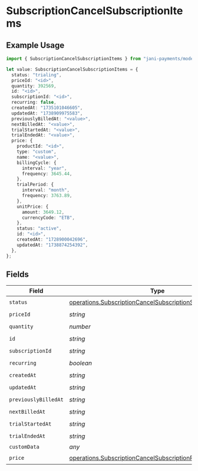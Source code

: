 # SubscriptionCancelSubscriptionItems

## Example Usage

```typescript
import { SubscriptionCancelSubscriptionItems } from "jani-payments/models/operations";

let value: SubscriptionCancelSubscriptionItems = {
  status: "trialing",
  priceId: "<id>",
  quantity: 392569,
  id: "<id>",
  subscriptionId: "<id>",
  recurring: false,
  createdAt: "1735101046605",
  updatedAt: "1738909975583",
  previouslyBilledAt: "<value>",
  nextBilledAt: "<value>",
  trialStartedAt: "<value>",
  trialEndedAt: "<value>",
  price: {
    productId: "<id>",
    type: "custom",
    name: "<value>",
    billingCycle: {
      interval: "year",
      frequency: 3645.44,
    },
    trialPeriod: {
      interval: "month",
      frequency: 3763.89,
    },
    unitPrice: {
      amount: 3649.12,
      currencyCode: "ETB",
    },
    status: "active",
    id: "<id>",
    createdAt: "1728900042696",
    updatedAt: "1738874254392",
  },
};
```

## Fields

| Field                                                                                                                                        | Type                                                                                                                                         | Required                                                                                                                                     | Description                                                                                                                                  |
| -------------------------------------------------------------------------------------------------------------------------------------------- | -------------------------------------------------------------------------------------------------------------------------------------------- | -------------------------------------------------------------------------------------------------------------------------------------------- | -------------------------------------------------------------------------------------------------------------------------------------------- |
| `status`                                                                                                                                     | [operations.SubscriptionCancelSubscriptionSubscriptionsStatus](../../models/operations/subscriptioncancelsubscriptionsubscriptionsstatus.md) | :heavy_check_mark:                                                                                                                           | N/A                                                                                                                                          |
| `priceId`                                                                                                                                    | *string*                                                                                                                                     | :heavy_check_mark:                                                                                                                           | N/A                                                                                                                                          |
| `quantity`                                                                                                                                   | *number*                                                                                                                                     | :heavy_check_mark:                                                                                                                           | N/A                                                                                                                                          |
| `id`                                                                                                                                         | *string*                                                                                                                                     | :heavy_check_mark:                                                                                                                           | N/A                                                                                                                                          |
| `subscriptionId`                                                                                                                             | *string*                                                                                                                                     | :heavy_check_mark:                                                                                                                           | N/A                                                                                                                                          |
| `recurring`                                                                                                                                  | *boolean*                                                                                                                                    | :heavy_check_mark:                                                                                                                           | N/A                                                                                                                                          |
| `createdAt`                                                                                                                                  | *string*                                                                                                                                     | :heavy_check_mark:                                                                                                                           | N/A                                                                                                                                          |
| `updatedAt`                                                                                                                                  | *string*                                                                                                                                     | :heavy_check_mark:                                                                                                                           | N/A                                                                                                                                          |
| `previouslyBilledAt`                                                                                                                         | *string*                                                                                                                                     | :heavy_check_mark:                                                                                                                           | N/A                                                                                                                                          |
| `nextBilledAt`                                                                                                                               | *string*                                                                                                                                     | :heavy_check_mark:                                                                                                                           | N/A                                                                                                                                          |
| `trialStartedAt`                                                                                                                             | *string*                                                                                                                                     | :heavy_check_mark:                                                                                                                           | N/A                                                                                                                                          |
| `trialEndedAt`                                                                                                                               | *string*                                                                                                                                     | :heavy_check_mark:                                                                                                                           | N/A                                                                                                                                          |
| `customData`                                                                                                                                 | *any*                                                                                                                                        | :heavy_minus_sign:                                                                                                                           | N/A                                                                                                                                          |
| `price`                                                                                                                                      | [operations.SubscriptionCancelSubscriptionPrice](../../models/operations/subscriptioncancelsubscriptionprice.md)                             | :heavy_check_mark:                                                                                                                           | N/A                                                                                                                                          |